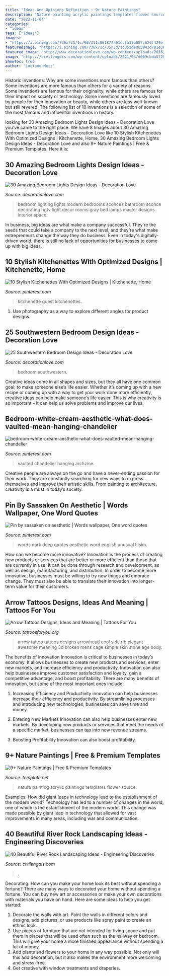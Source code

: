 ```yaml
---
title: "Ideas And Opinions Definition ~ 9+ Nature Paintings"
description: "Nature painting acrylic paintings templates flower source"
date: "2022-11-04"
categories:
- "ideas"
tags: ["ideas"]
images:
- "https://i.pinimg.com/736x/31/1c/96/311c961877a91ccfa15b657c626f429e.jpg"
featuredImage: "https://i.pinimg.com/736x/1c/35/2d/1c352de085943d781e38639936de4e17.jpg"
featured_image: "http://www.decorationlove.com/wp-content/uploads/2016/04/Modern-Southwestern-Bedroom-Design.jpeg"
image: "https://civilengdis.com/wp-content/uploads/2021/03/d009cbda572099a5972b1f7aad2af79c-768x1024.jpg"
ShowToc: true
author: "Luciano Metz"
---
```



Historic inventions: Why are some inventions more famous than others?
Some inventions are more famous than others for a variety of reasons. Some inventions are famous for their originality, while others are famous for their impact on society or technology. Some inventions are famously loved by people for their innovation or beauty, while others are less well-known but still revered. 
The following list of 10 inventions is a selection of some of the most famous and influential inventions in history.

	

		
looking for 30 Amazing Bedroom Lights Design Ideas - Decoration Love you've came to the right place. We have 8 Images about 30 Amazing Bedroom Lights Design Ideas - Decoration Love like 10 Stylish Kitchenettes With Optimized Designs | Kitchenette, Home, 30 Amazing Bedroom Lights Design Ideas - Decoration Love and also 9+ Nature Paintings | Free &amp; Premium Templates. Here it is:
		
    
## 30 Amazing Bedroom Lights Design Ideas - Decoration Love

<img loading=lazy src="http://www.decorationlove.com/wp-content/uploads/2016/07/Bedroom-Sconce-Lighting-Ideas.jpeg" onerror="this.onerror=null;this.src='https://tse4.mm.bing.net/th?id=OIP.1Bb7fitTVpGtYFP8wXDz1AHaJ4&amp;pid=15.1';" alt="30 Amazing Bedroom Lights Design Ideas - Decoration Love">

_Source: decorationlove.com_

>bedroom lighting lights modern bedrooms sconces bathroom sconce decorating hgtv light decor rooms gray bed lamps master designs interior space. 

	

In business, big ideas are what make a company successful. They're the seeds that could take a company to the next level, and they're what make entrepreneurs change the way they do business. Even in today's digitally-driven world, there is still no lack of opportunities for businesses to come up with big ideas.

    
## 10 Stylish Kitchenettes With Optimized Designs | Kitchenette, Home

<img loading=lazy src="https://i.pinimg.com/736x/31/1c/96/311c961877a91ccfa15b657c626f429e.jpg" onerror="this.onerror=null;this.src='https://tse3.mm.bing.net/th?id=OIP.mfjTSWHOIFLa0RfGQeUWzwHaKP&amp;pid=15.1';" alt="10 Stylish Kitchenettes With Optimized Designs | Kitchenette, Home">

_Source: pinterest.com_

>kitchenette guest kitchenettes. 

	

1. Use photography as a way to explore different angles for product designs.

    
## 25 Southwestern Bedroom Design Ideas - Decoration Love

<img loading=lazy src="http://www.decorationlove.com/wp-content/uploads/2016/04/Modern-Southwestern-Bedroom-Design.jpeg" onerror="this.onerror=null;this.src='https://tse1.mm.bing.net/th?id=OIP.4y8-ks9wVielBe8kr1rPDgHaJ3&amp;pid=15.1';" alt="25 Southwestern Bedroom Design Ideas - Decoration Love">

_Source: decorationlove.com_

>bedroom southwestern. 

	

Creative ideas come in all shapes and sizes, but they all have one common goal: to make someone else’s life easier. Whether it’s coming up with a new recipe or coming up with a way to get your work done more efficiently, creative ideas can help make someone’s life easier. This is why creativity is so important – it can help us solve problems and improve our lives.

    
## Bedroom-white-cream-aesthetic-what-does-vaulted-mean-hanging-chandelier

<img loading=lazy src="https://i.pinimg.com/736x/33/9a/62/339a626ddc6dedbe75b017fbbd50793d.jpg" onerror="this.onerror=null;this.src='https://tse2.mm.bing.net/th?id=OIP.6SUQx31AczqeYywc69zwQwHaLH&amp;pid=15.1';" alt="bedroom-white-cream-aesthetic-what-does-vaulted-mean-hanging-chandelier">

_Source: pinterest.com_

>vaulted chandelier hanging archzine. 

	

Creative people are always on the go and have a never-ending passion for their work. They are constantly searching for new ways to express themselves and improve their artistic skills. From painting to architecture, creativity is a must in today’s society.

    
## Pin By Sassaken On Aesthetic | Words Wallpaper, One Word Quotes

<img loading=lazy src="https://i.pinimg.com/736x/1c/35/2d/1c352de085943d781e38639936de4e17.jpg" onerror="this.onerror=null;this.src='https://tse3.mm.bing.net/th?id=OIP.5zyxiT0AqGMaYajTR1SPTQHaNL&amp;pid=15.1';" alt="Pin by sassaken on aesthetic | Words wallpaper, One word quotes">

_Source: pinterest.com_

>words dark deep quotes aesthetic word english unusual tilsim. 

	

How can we become more innovative?
Innovation is the process of creating new products or services that are better or more efficient than those that are currently in use. It can be done through research and development, as well as design, manufacturing, and distribution. In order to become more innovative, businesses must be willing to try new things and embrace change. They must also be able to translate their innovation into longer-term value for their customers.

    
## Arrow Tattoos Designs, Ideas And Meaning | Tattoos For You

<img loading=lazy src="http://www.tattoosforyou.org/wp-content/uploads/2013/10/Arrow-Tattoo-764x1024.jpg" onerror="this.onerror=null;this.src='https://tse3.mm.bing.net/th?id=OIP.eivjRRatM04TdPbv2M9PqQHaJ7&amp;pid=15.1';" alt="Arrow Tattoos Designs, Ideas and Meaning | Tattoos For You">

_Source: tattoosforyou.org_

>arrow tattoo tattoos designs arrowhead cool side rib elegant awesome meaning 3d broken mens cage simple skin stone age body. 

	

The benefits of innovation
Innovation is critical to businesses in today’s economy. It allows businesses to create new products and services, enter new markets, and increase efficiency and productivity. Innovation can also help businesses improve customer satisfaction and loyalty, gain a competitive advantage, and boost profitability.
There are many benefits of innovation, but some of the most important ones include:

1. Increasing Efficiency and Productivity
innovation can help businesses increase their efficiency and productivity. By streamlining processes and introducing new technologies, businesses can save time and money.

2. Entering New Markets
Innovation can also help businesses enter new markets. By developing new products or services that meet the needs of a specific market, businesses can tap into new revenue streams.

3. Boosting Profitability
Innovation can also boost profitability.

    
## 9+ Nature Paintings | Free &amp; Premium Templates

<img loading=lazy src="https://images.template.net/wp-content/uploads/2017/02/02015726/Acrylic-Nature-Painting.jpg" onerror="this.onerror=null;this.src='https://tse4.mm.bing.net/th?id=OIP.wRRqmXKvcVX7SL1dkPyASQHaFH&amp;pid=15.1';" alt="9+ Nature Paintings | Free &amp; Premium Templates">

_Source: template.net_

>nature painting acrylic paintings templates flower source. 

	

Examples: How did giant leaps in technology lead to the establishment of the modern world?
Technology has led to a number of changes in the world, one of which is the establishment of the modern world. This change was made possible by giant leap in technology that allowed for vast improvements in many areas, including war and communication.

    
## 40 Beautiful River Rock Landscaping Ideas - Engineering Discoveries

<img loading=lazy src="https://civilengdis.com/wp-content/uploads/2021/03/d009cbda572099a5972b1f7aad2af79c-768x1024.jpg" onerror="this.onerror=null;this.src='https://tse1.mm.bing.net/th?id=OIP.LT11v3wrp-SYNd9jkvh4xwHaJ4&amp;pid=15.1';" alt="40 Beautiful River Rock Landscaping Ideas - Engineering Discoveries">

_Source: civilengdis.com_

>. 

	

Decorating: How can you make your home look its best without spending a fortune?
There are many ways to decorated your home without spending a fortune. You can buy new art or accessories or make your own decorations with materials you have on hand. Here are some ideas to help you get started: 
1. Decorate the walls with art. Paint the walls in different colors and designs, add pictures, or use products like spray paint to create an ethnic look. 
2. Use pieces of furniture that are not intended for living space and put them in places that will be used often such as the hallway or bedroom. This will give your home a more finished appearance without spending a lot of money. 
3. Add plants and flowers to your home in any way possible. Not only will this add decoration, but it also makes the environment more welcoming and stress-free. 
4. Get creative with window treatments and draperies.

